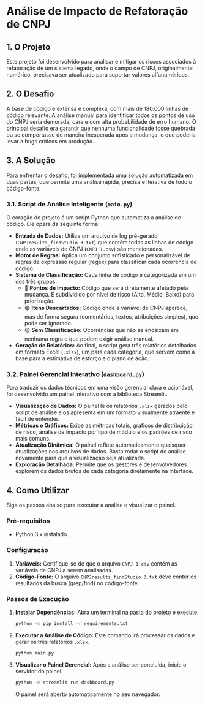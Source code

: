 # Análise de Impacto de Refatoração de CNPJ

## 1. O Projeto

Este projeto foi desenvolvido para analisar e mitigar os riscos associados à refatoração de um sistema legado, onde o campo de CNPJ, originalmente numérico, precisava ser atualizado para suportar valores alfanuméricos.

## 2. O Desafio

A base de código é extensa e complexa, com mais de 180.000 linhas de código relevante. A análise manual para identificar todos os pontos de uso do CNPJ seria demorada, cara e com alta probabilidade de erro humano. O principal desafio era garantir que nenhuma funcionalidade fosse quebrada ou se comportasse de maneira inesperada após a mudança, o que poderia levar a bugs críticos em produção.

## 3. A Solução

Para enfrentar o desafio, foi implementada uma solução automatizada em duas partes, que permite uma análise rápida, precisa e iterativa de todo o código-fonte.

### 3.1. Script de Análise Inteligente (`main.py`)

O coração do projeto é um script Python que automatiza a análise de código. Ele opera da seguinte forma:

- **Entrada de Dados:** Utiliza um arquivo de log pré-gerado (`CNPJresults_findStudio 3.txt`) que contém todas as linhas de código onde as variáveis de CNPJ (`CNPJ 1.csv`) são mencionadas.
- **Motor de Regras:** Aplica um conjunto sofisticado e personalizável de regras de expressão regular (regex) para classificar cada ocorrência de código.
- **Sistema de Classificação:** Cada linha de código é categorizada em um dos três grupos:
    - 🔴 **Pontos de Impacto:** Código que será diretamente afetado pela mudança. É subdividido por nível de risco (Alto, Médio, Baixo) para priorização.
    - 🟢 **Itens Descartados:** Código onde a variável de CNPJ aparece, mas de forma segura (comentários, textos, atribuições simples), que pode ser ignorado.
    - 🟡 **Sem Classificação:** Ocorrências que não se encaixam em nenhuma regra e que podem exigir análise manual.
- **Geração de Relatórios:** Ao final, o script gera três relatórios detalhados em formato Excel (`.xlsx`), um para cada categoria, que servem como a base para a estimativa de esforço e o plano de ação.

### 3.2. Painel Gerencial Interativo (`dashboard.py`)

Para traduzir os dados técnicos em uma visão gerencial clara e acionável, foi desenvolvido um painel interativo com a biblioteca Streamlit.

- **Visualização de Dados:** O painel lê os relatórios `.xlsx` gerados pelo script de análise e os apresenta em um formato visualmente atraente e fácil de entender.
- **Métricas e Gráficos:** Exibe as métricas totais, gráficos de distribuição de risco, análise de impacto por tipo de módulo e os padrões de risco mais comuns.
- **Atualização Dinâmica:** O painel reflete automaticamente quaisquer atualizações nos arquivos de dados. Basta rodar o script de análise novamente para que a visualização seja atualizada.
- **Exploração Detalhada:** Permite que os gestores e desenvolvedores explorem os dados brutos de cada categoria diretamente na interface.

## 4. Como Utilizar

Siga os passos abaixo para executar a análise e visualizar o painel.

### Pré-requisitos
- Python 3.x instalado.

### Configuração
1.  **Variáveis:** Certifique-se de que o arquivo `CNPJ 1.csv` contém as variáveis de CNPJ a serem analisadas.
2.  **Código-Fonte:** O arquivo `CNPJresults_findStudio 3.txt` deve conter os resultados da busca (grep/find) no código-fonte.

### Passos de Execução

1.  **Instalar Dependências:**
    Abra um terminal na pasta do projeto e execute:
    ```bash
    python -m pip install -r requirements.txt
    ```

2.  **Executar a Análise de Código:**
    Este comando irá processar os dados e gerar os três relatórios `.xlsx`.
    ```bash
    python main.py
    ```

3.  **Visualizar o Painel Gerencial:**
    Após a análise ser concluída, inicie o servidor do painel.
    ```bash
    python -m streamlit run dashboard.py
    ```
    O painel será aberto automaticamente no seu navegador. 